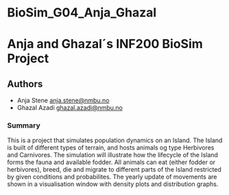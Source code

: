 # BioSim_G04_Anja_Ghazal
# Anja and Ghazal´s INF200 BioSim Project

## Authors

- Anja Stene <anja.stene@nmbu.no>
- Ghazal Azadi <ghazal.azadi@nmbu.no>

### Summary
This is a project that simulates population dynamics on an Island. 
The Island is built of different types of terrain, 
and hosts animals og type Herbivores and Carnivores.
The simulation will illustrate how the lifecycle of the Island forms the fauna and available fodder.
All animals can eat (either fodder or herbivores), breed, die and migrate to different 
parts of the Island restricted by given conditions and probabilites.
The yearly update of movements are shown in a visualisation window with density plots and 
distribution graphs. 


